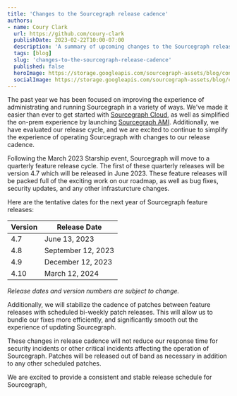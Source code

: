 ```yaml
---
title: 'Changes to the Sourcegraph release cadence'
authors:
- name: Coury Clark
  url: https://github.com/coury-clark
  publishDate: 2023-02-22T10:00-07:00
  description: 'A summary of upcoming changes to the Sourcegraph release cadence.'
  tags: [blog]
  slug: 'changes-to-the-sourcegraph-release-cadence'
  published: false
  heroImage: https://storage.googleapis.com/sourcegraph-assets/blog/conc-og-social.png
  socialImage: https://storage.googleapis.com/sourcegraph-assets/blog/conc-og-social.png
---
```


The past year we has been focused on improving the experience of administrating and running Sourcegraph in a variety of ways. 
We've made it easier than ever to get started with [Sourcegraph Cloud](https://docs.sourcegraph.com/cloud), as well as simplified the on-prem experience by launching [Sourcegraph AMI](https://docs.sourcegraph.com/admin/deploy/machine-images/aws-ami).
Additionally, we have evaluated our release cycle, and we are excited to continue to simplify
the experience of operating Sourcegraph with changes to our release cadence.

Following the March 2023 Starship event, Sourcegraph will move to a quarterly feature release cycle. The first
of these quarterly releases will be version 4.7 which will be released in June 2023. These feature releases will be packed full of the exciting work on our roadmap,
as well as bug fixes, security updates, and any other infrasturcture changes.

Here are the tentative dates for the next year of Sourcegraph feature releases:

| Version | Release Date       |
|---------|--------------------|
| 4.7     | June 13, 2023      |
| 4.8     | September 12, 2023 |
| 4.9     | December 12, 2023  |
| 4.10    | March 12, 2024     |

_Release dates and version numbers are subject to change._

Additionally, we will stabilize the cadence of patches between feature releases with scheduled bi-weekly patch releases. This will allow us to bundle our fixes more efficiently,
and significantly smooth out the experience of updating Sourcegraph.

These changes in release cadence will not reduce our response time for security incidents or other critical incidents affecting the operation of Sourcegraph. 
Patches will be released out of band as necessary in addition to any other scheduled patches.

We are excited to provide a consistent and stable release schedule for Sourcegraph, 
